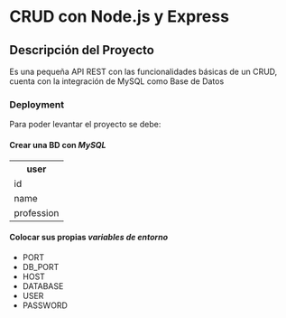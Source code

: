 # CRUD con Node.js y Express

## Descripción del Proyecto

Es una pequeña API REST con las funcionalidades básicas de un CRUD, cuenta con la integración de MySQL como Base de Datos

### Deployment

Para poder levantar el proyecto se debe:

#### Crear una BD con _MySQL_

<table> 
    <tr>
        <th>user</th>
    </tr>
    <tr>
        <td>id</td>
    </tr>
    <tr>
        <td>name</td>
    </tr>
    <tr>
        <td>profession</td>
    </tr>
<table/>

#### Colocar sus propias _variables de entorno_

- PORT
- DB_PORT
- HOST
- DATABASE
- USER
- PASSWORD
